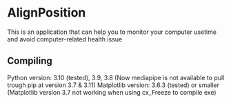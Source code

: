 # AlignPosition
This is an application that can help you to monitor your computer usetime and avoid computer-related health issue

## Compiling
Python version: 3.10 (tested), 3.9, 3.8
(Now mediapipe is not available to pull trough pip at version 3.7 & 3.11)
Matplotlib version: 3.6.3 (tested) or smaller
(Matplotlib version 3.7 not working when using cx_Freeze to compile exe)
